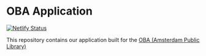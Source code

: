# OBA Application

[![Netlify Status](https://api.netlify.com/api/v1/badges/688f97ae-5797-4ead-9f39-ae5011f38ccf/deploy-status)](https://app.netlify.com/sites/project-oba/deploys)

This repository contains our application built for the [OBA (Amsterdam Public Library)](https://www.oba.nl/)
